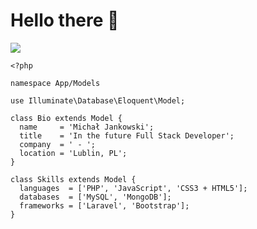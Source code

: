 # Hello there 👋

![](https://github.com/halfrost/halfrost/blob/master/icons/header_.png)

```laravel
<?php

namespace App/Models

use Illuminate\Database\Eloquent\Model;

class Bio extends Model {
  name     = 'Michał Jankowski';
  title    = 'In the future Full Stack Developer';
  company  = ' - ';
  location = 'Lublin, PL';
}

class Skills extends Model {
  languages  = ['PHP', 'JavaScript', 'CSS3 + HTML5'];
  databases  = ['MySQL', 'MongoDB'];
  frameworks = ['Laravel', 'Bootstrap'];
}
```
